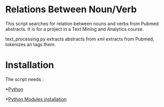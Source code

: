 # Relations Between Noun/Verb

This script searches for relation between nouns and verbs from Pubmed abstracts.
It is for a project in a Text Mining and Analytics course.

text_processing.py extracts abstracts from xml extracts from Pubmed, tokenizes an tags them.

# Installation

The script needs :

*[Python](https://www.python.org/downloads/)

*[Python Modules installation](https://github.com/ArnaudBelcour/Python_Modules_Installation.git)
